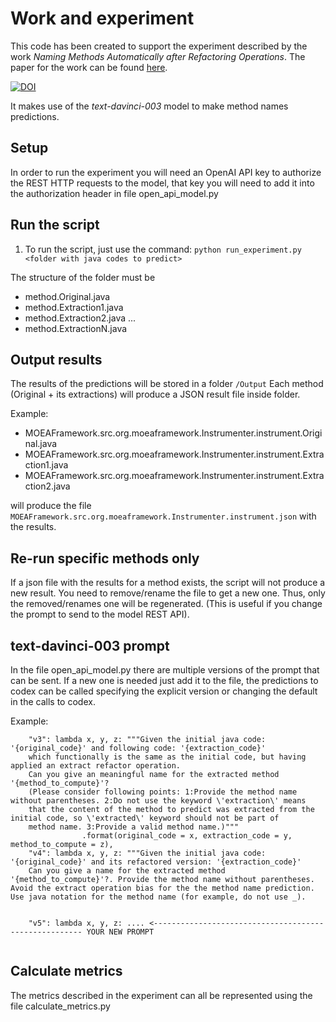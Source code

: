 # Work and experiment
This code has been created to support the experiment described by the work *Naming Methods Automatically after Refactoring Operations*.
The paper for the work can be found [here](
https://github.com/jcrecio/auto-names/blob/main/Naming_Methods_Automatically_after_Refactoring_Operations.pdf).

[![DOI](https://zenodo.org/badge/DOI/10.5281/zenodo.8132928.svg)](https://doi.org/10.5281/zenodo.8132928)


It makes use of the *text-davinci-003* model to make method names predictions.

## Setup
In order to run the experiment you will need an OpenAI API key to authorize the REST HTTP requests to the model, that key you will need to add it into the authorization header in file open_api_model.py

## Run the script
1. To run the script, just use the command: ```python run_experiment.py <folder with java codes to predict>```

The structure of the folder must be
- method.Original.java
- method.Extraction1.java
- method.Extraction2.java
...
- method.ExtractionN.java


## Output results
The results of the predictions will be stored in a folder `/Output`
Each method (Original + its extractions) will produce a JSON result file inside folder.


Example:

- MOEAFramework.src.org.moeaframework.Instrumenter.instrument.Original.java
- MOEAFramework.src.org.moeaframework.Instrumenter.instrument.Extraction1.java
- MOEAFramework.src.org.moeaframework.Instrumenter.instrument.Extraction2.java


will produce the file `MOEAFramework.src.org.moeaframework.Instrumenter.instrument.json` with the results.

## Re-run specific methods only
If a json file with the results for a method exists, the script will not produce a new result. You need to remove/rename the file to get a new one. Thus, only the removed/renames one will be regenerated. (This is useful if you change the prompt to send to the model REST API).

## text-davinci-003 prompt
In the file open_api_model.py there are multiple versions of the prompt that can be sent. If a new one is needed just add it to the file, the predictions to codex can be called specifying the explicit version or changing the default in the calls to codex.


Example:
```
    "v3": lambda x, y, z: """Given the initial java code: '{original_code}' and following code: '{extraction_code}' 
    which functionally is the same as the initial code, but having applied an extract refactor operation. 
    Can you give an meaningful name for the extracted method '{method_to_compute}'? 
    (Please consider following points: 1:Provide the method name without parentheses. 2:Do not use the keyword \'extraction\' means 
    that the content of the method to predict was extracted from the initial code, so \'extracted\' keyword should not be part of 
    method name. 3:Provide a valid method name.)"""
                .format(original_code = x, extraction_code = y, method_to_compute = z),
    "v4": lambda x, y, z: """Given the initial java code: '{original_code}' and its refactored version: '{extraction_code}' 
    Can you give a name for the extracted method '{method_to_compute}'?. Provide the method name without parentheses. Avoid the extract operation bias for the the method name prediction. Use java notation for the method name (for example, do not use _).
    
    
    "v5": lambda x, y, z: .... <------------------------------------------------------ YOUR NEW PROMPT
    
```

## Calculate metrics
The metrics described in the experiment can all be represented using the file calculate_metrics.py
